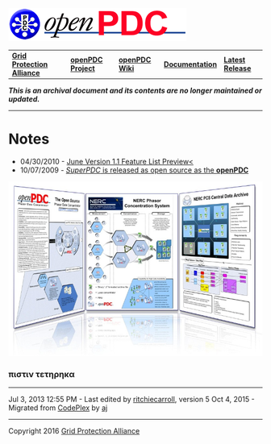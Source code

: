 [![The Open Source Phasor Data Concentrator](openPDC_Logo.png)](openPDC_Home.md "The Open Source Phasor Data Concentrator")

|   |   |   |   |   |
|---|---|---|---|---|
| **[Grid Protection Alliance](http://www.gridprotectionalliance.org "Grid Protection Alliance Home Page")** | **[openPDC Project](https://github.com/GridProtectionAlliance/openPDC "openPDC Project on GitHub")** | **[openPDC Wiki](openPDC_Home.md "openPDC Wiki Home Page")** | **[Documentation](openPDC_Documentation_Home.md "openPDC Documentation Home Page")** | **[Latest Release](https://github.com/GridProtectionAlliance/openPDC/releases "openPDC Releases Home Page")** |

***This is an archival document and its contents are no longer maintained or updated.***

---

# Notes

- 04/30/2010 - [June Version 1.1 Feature List Preview<](openPDC_v1.1_Features_Jun2010.md)
- 10/07/2009 - [*SuperPDC* is released as open source as the **openPDC**](http://www.tva.gov/news/releases/octdec09/data_collection_software.htm)

![](files/ThePoster.jpg "ThePoster")

### &pi;&iota;&sigma;&tau;&iota;&nu; &tau;&epsilon;&tau;&eta;&rho;&eta;&kappa;&alpha;

---

Jul 3, 2013 12:55 PM - Last edited by [ritchiecarroll](https://github.com/ritchiecarroll), version 5
Oct 4, 2015 - Migrated from [CodePlex](https://openpdc.codeplex.com/wikipage?title=Code%20Blog%20%28Developers%29) by [aj](https://github.com/ajstadlin)

---

Copyright 2016 [Grid Protection Alliance](http://www.gridprotectionalliance.org)
